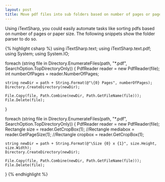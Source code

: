 ```yaml
---
layout: post
title: Move pdf files into sub folders based on number of pages or page size using C#.NET and iTextSharp
---
```


Using iTextSharp, you could easily automate tasks like sorting pdfs based on number of pages or paper size.
The following snippets show the folder parser to do so.

{% highlight csharp %}
using iTextSharp.text;
using iTextSharp.text.pdf;
using System;
using System.IO;
 
foreach (string file in Directory.EnumerateFiles(path, "*.pdf", SearchOption.TopDirectoryOnly))
{
    PdfReader reader = new PdfReader(file);
    int numberOfPages = reader.NumberOfPages;
 
    string newDir = path + String.Format(@"\{0} Pages", numberOfPages);
    Directory.CreateDirectory(newDir);
 
    File.Copy(file, Path.Combine(newDir, Path.GetFileName(file)));
    File.Delete(file);
}

foreach (string file in Directory.EnumerateFiles(path, "*.pdf", SearchOption.TopDirectoryOnly))
{
    PdfReader reader = new PdfReader(file);
    Rectangle size = reader.GetCropBox(1);
    //Rectangle mediabox = reader.GetPageSize(1);
    //Rectangle cropbox = reader.GetCropBox(1);
 
    string newDir = path + String.Format(@"\Size {0} x {1}", size.Height, size.Width);
    Directory.CreateDirectory(newDir);
 
    File.Copy(file, Path.Combine(newDir, Path.GetFileName(file)));
    File.Delete(file);
}
{% endhighlight %}